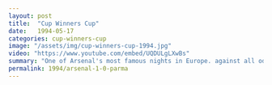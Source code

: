 ```yaml
---
layout: post
title:  "Cup Winners Cup"
date:   1994-05-17
categories: cup-winners-cup
image: "/assets/img/cup-winners-cup-1994.jpg"
video: "https://www.youtube.com/embed/UQDULgLXwBs"
summary: "One of Arsenal's most famous nights in Europe. against all odds Arsenal Beat Parma 1-0 thanks to Alan Smith's  fabulous volley"
permalink: 1994/arsenal-1-0-parma
---
```

